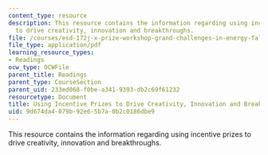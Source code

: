 ```yaml
---
content_type: resource
description: This resource contains the information regarding using incentive prizes
  to drive creativity, innovation and breakthroughs.
file: /courses/esd-172j-x-prize-workshop-grand-challenges-in-energy-fall-2009/9d674da4079b92e65b7a0b2c0186dbe9_MITESD_172JF09_Diamandis.pdf
file_type: application/pdf
learning_resource_types:
- Readings
ocw_type: OCWFile
parent_title: Readings
parent_type: CourseSection
parent_uid: 233ed068-f0be-a341-9393-db2c69f61232
resourcetype: Document
title: Using Incentive Prizes to Drive Creativity, Innovation and Breakthroughs
uid: 9d674da4-079b-92e6-5b7a-0b2c0186dbe9
---
```

This resource contains the information regarding using incentive prizes to drive creativity, innovation and breakthroughs.

